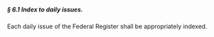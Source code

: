 ##### § 6.1 Index to daily issues. #####

Each daily issue of the Federal Register shall be appropriately indexed.